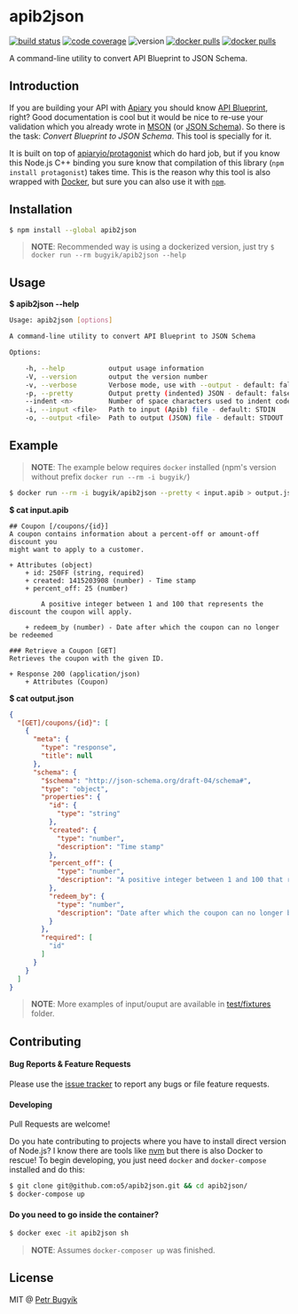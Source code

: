 # apib2json
[![build status][img-build-status]][link-build-status]
[![code coverage][img-coverage]][link-coverage]
![version][img-version]
[![docker pulls][img-docker-layers]][link-microbadger]
[![docker pulls][img-docker-pulls]][link-registry]

A command-line utility to convert API Blueprint to JSON Schema.

## Introduction

If you are building your API with [Apiary][link-apiary] you should know [API Blueprint][link-apib], right? Good documentation is cool but it would be nice to re-use your validation which you already wrote in [MSON][link-mson] (or [JSON Schema][link-json-schema]). So there is the task: *Convert Blueprint to JSON Schema*. This tool is specially for it.
  
It is built on top of [apiaryio/protagonist][link-protagonist] which do hard job, but if you know this Node.js C++ binding you sure know that compilation of this library (`npm install protagonist`) takes time. This is the reason why this tool is also wrapped with [Docker][link-docker], but sure you can also use it with [`npm`][link-npm].

## Installation

```bash
$ npm install --global apib2json
```

> **NOTE**: Recommended way is using a dockerized version, just try `$ docker run --rm bugyik/apib2json --help`

## Usage

**$ apib2json --help**

```bash
Usage: apib2json [options]

A command-line utility to convert API Blueprint to JSON Schema

Options:

    -h, --help           output usage information
    -V, --version        output the version number
    -v, --verbose        Verbose mode, use with --output - default: false
    -p, --pretty         Output pretty (indented) JSON - default: false
    --indent <n>         Number of space characters used to indent code, use with --pretty - default: 2
    -i, --input <file>   Path to input (Apib) file - default: STDIN
    -o, --output <file>  Path to output (JSON) file - default: STDOUT
```

## Example

> **NOTE**: The example below requires `docker` installed (npm's version without prefix `docker run --rm -i bugyik/`) 

```bash
$ docker run --rm -i bugyik/apib2json --pretty < input.apib > output.json
``` 

**$ cat input.apib**
```
## Coupon [/coupons/{id}]
A coupon contains information about a percent-off or amount-off discount you
might want to apply to a customer.

+ Attributes (object)
    + id: 250FF (string, required)
    + created: 1415203908 (number) - Time stamp
    + percent_off: 25 (number)

        A positive integer between 1 and 100 that represents the discount the coupon will apply.

    + redeem_by (number) - Date after which the coupon can no longer be redeemed
    
### Retrieve a Coupon [GET]
Retrieves the coupon with the given ID.

+ Response 200 (application/json)
    + Attributes (Coupon)
```

**$ cat output.json**
```json
{
  "[GET]/coupons/{id}": [
    {
      "meta": {
        "type": "response",
        "title": null
      },
      "schema": {
        "$schema": "http://json-schema.org/draft-04/schema#",
        "type": "object",
        "properties": {
          "id": {
            "type": "string"
          },
          "created": {
            "type": "number",
            "description": "Time stamp"
          },
          "percent_off": {
            "type": "number",
            "description": "A positive integer between 1 and 100 that represents the discount the coupon will apply."
          },
          "redeem_by": {
            "type": "number",
            "description": "Date after which the coupon can no longer be redeemed"
          }
        },
        "required": [
          "id"
        ]
      }
    }
  ]
}
```

> **NOTE**: More examples of input/ouput are available in [test/fixtures](test/fixtures) folder.

## Contributing

#### Bug Reports & Feature Requests

Please use the [issue tracker][link-issue] to report any bugs or file feature requests.

#### Developing

Pull Requests are welcome! 

Do you hate contributing to projects where you have to install direct version of Node.js? I know there are tools like [nvm][link-nvm] but there is also Docker to rescue! To begin developing, you just need `docker` and `docker-compose` installed and do this: 

```bash
$ git clone git@github.com:o5/apib2json.git && cd apib2json/
$ docker-compose up
```

#### Do you need to go inside the container?
```bash
$ docker exec -it apib2json sh
```
> **NOTE**: Assumes `docker-composer up` was finished.

## License
MIT @ [Petr Bugyík][link-twitter]

[link-build-status]: https://travis-ci.org/o5/apib2json
[link-coverage]: https://coveralls.io/github/o5/apib2json
[link-protagonist]: https://github.com/apiaryio/protagonist
[link-apiary]: https://apiary.io
[link-apib]: https://github.com/apiaryio/api-blueprint
[link-mson]: https://github.com/apiaryio/mson
[link-json-schema]: http://json-schema.org
[link-docker]: https://www.docker.com/what-docker
[link-registry]: https://hub.docker.com/r/bugyik/apib2json
[link-microbadger]: https://microbadger.com/images/bugyik/apib2json
[link-issue]: https://github.com/o5/apib2json/issues
[link-nvm]: https://github.com/creationix/nvm
[link-twitter]: https://twitter.com/bugyik
[link-npm]: https://www.npmjs.com/package/apib2json

[img-build-status]: https://img.shields.io/travis/o5/apib2json/master.svg
[img-coverage]: https://img.shields.io/coveralls/o5/apib2json.svg
[img-version]: https://images.microbadger.com/badges/version/bugyik/apib2json.svg
[img-docker-pulls]: https://img.shields.io/docker/pulls/bugyik/apib2json.svg
[img-docker-layers]: https://images.microbadger.com/badges/image/bugyik/apib2json.svg
